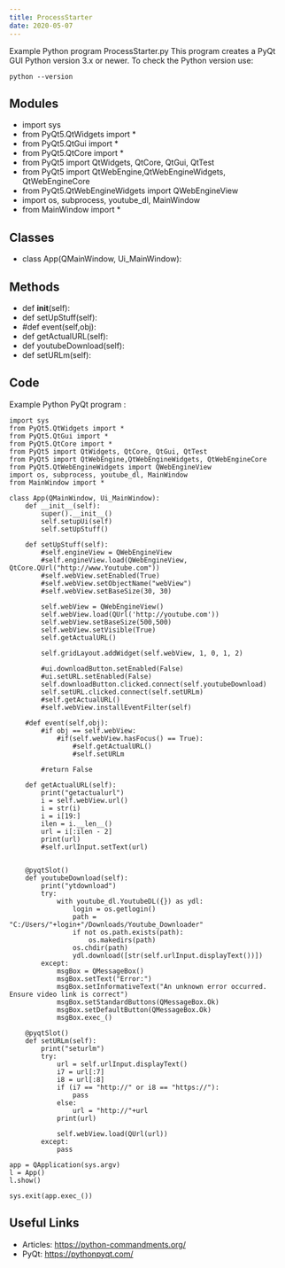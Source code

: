 ```yaml
---
title: ProcessStarter
date: 2020-05-07
---
```

Example Python program ProcessStarter.py
This program creates a PyQt GUI
Python version 3.x or newer.
To check the Python version use:

    python --version

## Modules

* import sys
* from PyQt5.QtWidgets import *
* from PyQt5.QtGui import *
* from PyQt5.QtCore import *
* from PyQt5 import QtWidgets, QtCore, QtGui, QtTest
* from PyQt5 import QtWebEngine,QtWebEngineWidgets, QtWebEngineCore
* from PyQt5.QtWebEngineWidgets import QWebEngineView
* import os, subprocess, youtube_dl, MainWindow
* from MainWindow import *

## Classes

* class App(QMainWindow, Ui_MainWindow):

## Methods

* def __init__(self):
* def setUpStuff(self):
* #def event(self,obj):
* def getActualURL(self):
* def youtubeDownload(self):
* def setURLm(self):

## Code

Example Python PyQt program :

    import sys
    from PyQt5.QtWidgets import *
    from PyQt5.QtGui import *
    from PyQt5.QtCore import *
    from PyQt5 import QtWidgets, QtCore, QtGui, QtTest
    from PyQt5 import QtWebEngine,QtWebEngineWidgets, QtWebEngineCore
    from PyQt5.QtWebEngineWidgets import QWebEngineView
    import os, subprocess, youtube_dl, MainWindow
    from MainWindow import *
    
    class App(QMainWindow, Ui_MainWindow):
        def __init__(self):
            super().__init__()
            self.setupUi(self)
            self.setUpStuff()
    
        def setUpStuff(self):
            #self.engineView = QWebEngineView
            #self.engineView.load(QWebEngineView, QtCore.QUrl("http://www.Youtube.com"))
            #self.webView.setEnabled(True)
            #self.webView.setObjectName("webView")
            #self.webView.setBaseSize(30, 30)
    
            self.webView = QWebEngineView()
            self.webView.load(QUrl('http://youtube.com'))
            self.webView.setBaseSize(500,500)
            self.webView.setVisible(True)
            self.getActualURL()
    
            self.gridLayout.addWidget(self.webView, 1, 0, 1, 2)
    
            #ui.downloadButton.setEnabled(False)
            #ui.setURL.setEnabled(False)
            self.downloadButton.clicked.connect(self.youtubeDownload)
            self.setURL.clicked.connect(self.setURLm)
            #self.getActualURL()
            #self.webView.installEventFilter(self)
    
        #def event(self,obj):
            #if obj == self.webView:
                #if(self.webView.hasFocus() == True):
                    #self.getActualURL()
                    #self.setURLm
    
            #return False
    
        def getActualURL(self):
            print("getactualurl")
            i = self.webView.url()
            i = str(i)
            i = i[19:]
            ilen = i.__len__()
            url = i[:ilen - 2]
            print(url)
            #self.urlInput.setText(url)
    
    
        @pyqtSlot()
        def youtubeDownload(self):
            print("ytdownload")
            try:
                with youtube_dl.YoutubeDL({}) as ydl:
                    login = os.getlogin()
                    path = "C:/Users/"+login+"/Downloads/Youtube_Downloader"
                    if not os.path.exists(path):
                        os.makedirs(path)
                    os.chdir(path)
                    ydl.download([str(self.urlInput.displayText())])
            except:
                msgBox = QMessageBox()
                msgBox.setText("Error:")
                msgBox.setInformativeText("An unknown error occurred. Ensure video link is correct")
                msgBox.setStandardButtons(QMessageBox.Ok)
                msgBox.setDefaultButton(QMessageBox.Ok)
                msgBox.exec_()
    
        @pyqtSlot()
        def setURLm(self):
            print("seturlm")
            try:
                url = self.urlInput.displayText()
                i7 = url[:7]
                i8 = url[:8]
                if (i7 == "http://" or i8 == "https://"):
                    pass
                else:
                    url = "http://"+url
                print(url)
    
                self.webView.load(QUrl(url))
            except:
                pass
    
    app = QApplication(sys.argv)
    l = App()
    l.show()
    
    sys.exit(app.exec_())
    

## Useful Links

- Articles: https://python-commandments.org/
- PyQt: https://pythonpyqt.com/
